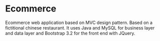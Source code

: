 # Ecommerce
Ecommerce web application based on MVC design pattern.  Based on a fictitional chinese restaurant.  It uses Java and MySQL for 
business layer and data layer and Bootstrap 3.2 for the front end with JQuery.
